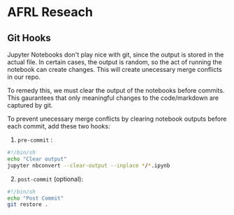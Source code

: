 # AFRL Reseach

## Git Hooks

Jupyter Notebooks don't play nice with git, since the output is stored in the actual file. In certain cases, the output is random, so the act of running the notebook can create changes. This will create unecessary merge conflicts in our repo.

To remedy this, we must clear the output of the notebooks before commits. This gaurantees that only meaningful changes to the code/markdown are captured by git. 

To prevent unecessary merge conflicts by clearing notebook outputs before each commit, add these two hooks:

1. `pre-commit` :

```sh
#!/bin/sh
echo "Clear output"
jupyter nbconvert --clear-output --inplace */*.ipynb
```

2. `post-commit` (optional):

```sh
#!/bin/sh
echo "Post Commit"
git restore .
```